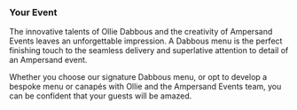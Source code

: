 ﻿### Your **Event**

The innovative talents of Ollie Dabbous and the creativity of Ampersand Events leaves an unforgettable impression. A Dabbous menu is the perfect finishing touch to the seamless delivery and superlative attention to detail of an Ampersand event.

Whether you choose our signature Dabbous menu, or opt to develop a bespoke menu or canapés with Ollie and the Ampersand Events team, you can be confident that your guests will be amazed. 